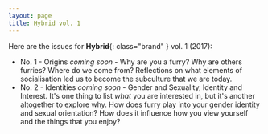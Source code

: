 ```yaml
---
layout: page
title: Hybrid vol. 1
---
```


Here are the issues for **Hybrid**{: class="brand" } vol. 1 (2017):

* No. 1 - Origins *coming soon* - Why are you a furry?  Why are others furries?  Where do we come from?  Reflections on what elements of socialisation led us to become the subculture that we are today.
* No. 2 - Identities *coming soon* - Gender and Sexuality, Identity and Interest.  It's one thing to list *what* you are interested in, but it's another altogether to explore why.  How does furry play into your gender identity and sexual orientation?  How does it influence how you view yourself and the things that you enjoy?
